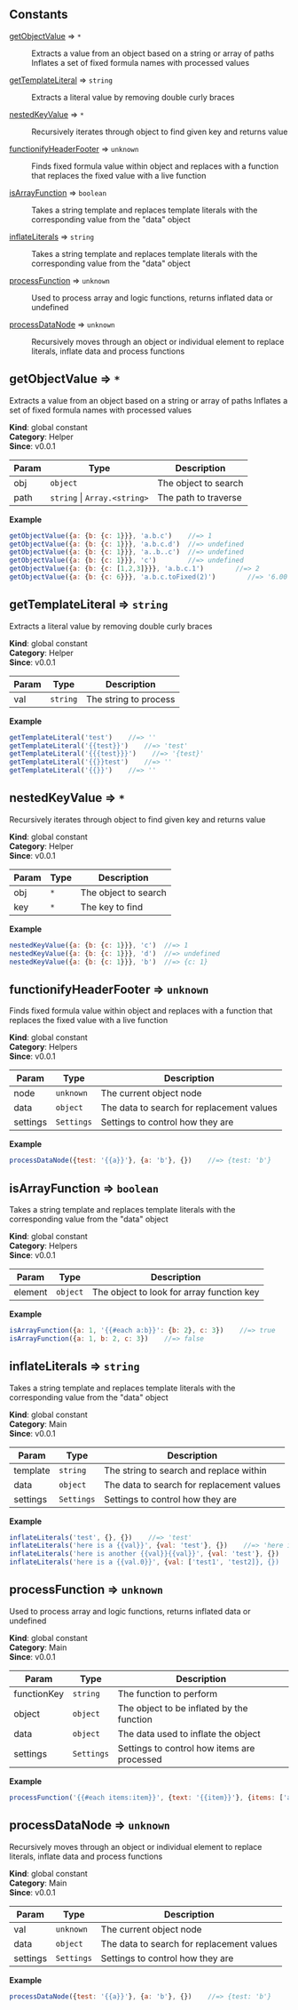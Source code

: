 ## Constants

<dl>
<dt><a href="#getObjectValue">getObjectValue</a> ⇒ <code>*</code></dt>
<dd><p>Extracts a value from an object based on a string or array of paths
Inflates a set of fixed formula names with processed values</p>
</dd>
<dt><a href="#getTemplateLiteral">getTemplateLiteral</a> ⇒ <code>string</code></dt>
<dd><p>Extracts a literal value by removing double curly braces</p>
</dd>
<dt><a href="#nestedKeyValue">nestedKeyValue</a> ⇒ <code>*</code></dt>
<dd><p>Recursively iterates through object to find given key and returns value</p>
</dd>
<dt><a href="#functionifyHeaderFooter">functionifyHeaderFooter</a> ⇒ <code>unknown</code></dt>
<dd><p>Finds fixed formula value within object and replaces with a function that replaces the fixed value with a live function</p>
</dd>
<dt><a href="#isArrayFunction">isArrayFunction</a> ⇒ <code>boolean</code></dt>
<dd><p>Takes a string template and replaces template literals with the corresponding value from the &quot;data&quot; object</p>
</dd>
<dt><a href="#inflateLiterals">inflateLiterals</a> ⇒ <code>string</code></dt>
<dd><p>Takes a string template and replaces template literals with the corresponding value from the &quot;data&quot; object</p>
</dd>
<dt><a href="#processFunction">processFunction</a> ⇒ <code>unknown</code></dt>
<dd><p>Used to process array and logic functions, returns inflated data or undefined</p>
</dd>
<dt><a href="#processDataNode">processDataNode</a> ⇒ <code>unknown</code></dt>
<dd><p>Recursively moves through an object or individual element to replace literals, inflate data and process functions</p>
</dd>
</dl>

<a name="getObjectValue"></a>

## getObjectValue ⇒ <code>\*</code>
Extracts a value from an object based on a string or array of paths
Inflates a set of fixed formula names with processed values

**Kind**: global constant  
**Category**: Helper  
**Since**: v0.0.1  

| Param | Type | Description |
| --- | --- | --- |
| obj | <code>object</code> | The object to search |
| path | <code>string</code> \| <code>Array.&lt;string&gt;</code> | The path to traverse |

**Example**  
```js
getObjectValue({a: {b: {c: 1}}}, 'a.b.c')    //=> 1
getObjectValue({a: {b: {c: 1}}}, 'a.b.c.d')  //=> undefined
getObjectValue({a: {b: {c: 1}}}, 'a..b..c')  //=> undefined
getObjectValue({a: {b: {c: 1}}}, 'c')        //=> undefined
getObjectValue({a: {b: {c: [1,2,3]}}}, 'a.b.c.1')        //=> 2
getObjectValue({a: {b: {c: 6}}}, 'a.b.c.toFixed(2)')        //=> '6.00'
```
<a name="getTemplateLiteral"></a>

## getTemplateLiteral ⇒ <code>string</code>
Extracts a literal value by removing double curly braces

**Kind**: global constant  
**Category**: Helper  
**Since**: v0.0.1  

| Param | Type | Description |
| --- | --- | --- |
| val | <code>string</code> | The string to process |

**Example**  
```js
getTemplateLiteral('test')    //=> ''
getTemplateLiteral('{{test}}')    //=> 'test'
getTemplateLiteral('{{{test}}}')    //=> '{test}'
getTemplateLiteral('{{}}test')    //=> ''
getTemplateLiteral('{{}}')    //=> ''
```
<a name="nestedKeyValue"></a>

## nestedKeyValue ⇒ <code>\*</code>
Recursively iterates through object to find given key and returns value

**Kind**: global constant  
**Category**: Helper  
**Since**: v0.0.1  

| Param | Type | Description |
| --- | --- | --- |
| obj | <code>\*</code> | The object to search |
| key | <code>\*</code> | The key to find |

**Example**  
```js
nestedKeyValue({a: {b: {c: 1}}}, 'c')  //=> 1
nestedKeyValue({a: {b: {c: 1}}}, 'd')  //=> undefined
nestedKeyValue({a: {b: {c: 1}}}, 'b')  //=> {c: 1}
```
<a name="functionifyHeaderFooter"></a>

## functionifyHeaderFooter ⇒ <code>unknown</code>
Finds fixed formula value within object and replaces with a function that replaces the fixed value with a live function

**Kind**: global constant  
**Category**: Helpers  
**Since**: v0.0.1  

| Param | Type | Description |
| --- | --- | --- |
| node | <code>unknown</code> | The current object node |
| data | <code>object</code> | The data to search for replacement values |
| settings | <code>Settings</code> | Settings to control how they are |

**Example**  
```js
processDataNode({test: '{{a}}'}, {a: 'b'}, {})    //=> {test: 'b'}
```
<a name="isArrayFunction"></a>

## isArrayFunction ⇒ <code>boolean</code>
Takes a string template and replaces template literals with the corresponding value from the "data" object

**Kind**: global constant  
**Category**: Helpers  
**Since**: v0.0.1  

| Param | Type | Description |
| --- | --- | --- |
| element | <code>object</code> | The object to look for array function key |

**Example**  
```js
isArrayFunction({a: 1, '{{#each a:b}}': {b: 2}, c: 3})    //=> true
isArrayFunction({a: 1, b: 2, c: 3})    //=> false
```
<a name="inflateLiterals"></a>

## inflateLiterals ⇒ <code>string</code>
Takes a string template and replaces template literals with the corresponding value from the "data" object

**Kind**: global constant  
**Category**: Main  
**Since**: v0.0.1  

| Param | Type | Description |
| --- | --- | --- |
| template | <code>string</code> | The string to search and replace within |
| data | <code>object</code> | The data to search for replacement values |
| settings | <code>Settings</code> | Settings to control how they are |

**Example**  
```js
inflateLiterals('test', {}, {})    //=> 'test'
inflateLiterals('here is a {{val}}', {val: 'test'}, {})    //=> 'here is a test'
inflateLiterals('here is another {{val}}{{val}}', {val: 'test'}, {})    //=> 'here is a testtest'
inflateLiterals('here is a {{val.0}}', {val: ['test1', 'test2]}, {})    //=> 'here is a test1'
```
<a name="processFunction"></a>

## processFunction ⇒ <code>unknown</code>
Used to process array and logic functions, returns inflated data or undefined

**Kind**: global constant  
**Category**: Main  
**Since**: v0.0.1  

| Param | Type | Description |
| --- | --- | --- |
| functionKey | <code>string</code> | The function to perform |
| object | <code>object</code> | The object to be inflated by the function |
| data | <code>object</code> | The data used to inflate the object |
| settings | <code>Settings</code> | Settings to control how items are processed |

**Example**  
```js
processFunction('{{#each items:item}}', {text: '{{item}}'}, {items: ['a', 'b', 'c']}, {})    //=> '[{text: 'a'},{text: 'b'},{text: 'c'}]'
```
<a name="processDataNode"></a>

## processDataNode ⇒ <code>unknown</code>
Recursively moves through an object or individual element to replace literals, inflate data and process functions

**Kind**: global constant  
**Category**: Main  
**Since**: v0.0.1  

| Param | Type | Description |
| --- | --- | --- |
| val | <code>unknown</code> | The current object node |
| data | <code>object</code> | The data to search for replacement values |
| settings | <code>Settings</code> | Settings to control how they are |

**Example**  
```js
processDataNode({test: '{{a}}'}, {a: 'b'}, {})    //=> {test: 'b'}
```

